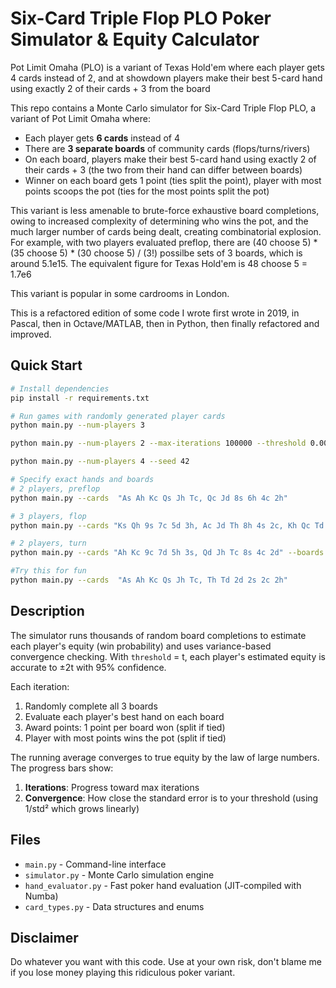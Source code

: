 # Six-Card Triple Flop PLO Poker Simulator & Equity Calculator

Pot Limit Omaha (PLO) is a variant of Texas Hold'em where each player gets 4 cards instead of 2, and at showdown players make their best 5-card hand using exactly 2 of their cards + 3 from the board

This repo contains a Monte Carlo simulator for Six-Card Triple Flop PLO, a variant of Pot Limit Omaha where:
- Each player gets **6 cards** instead of 4
- There are **3 separate boards** of community cards (flops/turns/rivers)
- On each board, players make their best 5-card hand using exactly 2 of their cards + 3 (the two from their hand can differ between boards)
- Winner on each board gets 1 point (ties split the point), player with most points scoops the pot (ties for the most points split the pot)

This variant is less amenable to brute-force exhaustive board completions, owing to increased complexity of determining who wins the pot, and the much larger number of cards being dealt, creating combinatorial explosion.
For example, with two players evaluated preflop, there are (40 choose 5) * (35 choose 5) * (30 choose 5) / (3!) possilbe sets of 3 boards, which is around 5.1e15.
The equivalent figure for Texas Hold'em is 48 choose 5 = 1.7e6

This variant is popular in some cardrooms in London.

This is a refactored edition of some code I wrote first wrote in 2019, in Pascal, then in Octave/MATLAB, then in Python, then finally refactored and improved.

## Quick Start

```bash
# Install dependencies
pip install -r requirements.txt

# Run games with randomly generated player cards
python main.py --num-players 3

python main.py --num-players 2 --max-iterations 100000 --threshold 0.005

python main.py --num-players 4 --seed 42

# Specify exact hands and boards
# 2 players, preflop
python main.py --cards  "As Ah Kc Qs Jh Tc, Qc Jd 8s 6h 4c 2h"

# 3 players, flop
python main.py --cards "Ks Qh 9s 7c 5d 3h, Ac Jd Th 8h 4s 2c, Kh Qc Td 9h 6s 6d" --boards "Ah 7s 2d, 9c 5h Kd, Js Tc 4h" --threshold 0.001

# 2 players, turn
python main.py --cards "Ah Kc 9c 7d 5h 3s, Qd Jh Tc 8s 4c 2d" --boards "Kd Qs 7h 3c, Ad Td 9s 8c, 5c 4d 2s 6c" --max-iterations 1000000 --threshold 0.0005

#Try this for fun
python main.py --cards  "As Ah Kc Qs Jh Tc, Th Td 2d 2s 2c 2h"
```

## Description

The simulator runs thousands of random board completions to estimate each player's equity (win probability) and uses variance-based convergence checking. With `threshold` = t, each player's estimated equity is accurate to ±2t with 95% confidence.

Each iteration:
1. Randomly complete all 3 boards
2. Evaluate each player's best hand on each board
3. Award points: 1 point per board won (split if tied)
4. Player with most points wins the pot (split if tied)

The running average converges to true equity by the law of large numbers.
The progress bars show:
1. **Iterations**: Progress toward max iterations
2. **Convergence**: How close the standard error is to your threshold (using 1/std² which grows linearly)

## Files

- `main.py` - Command-line interface
- `simulator.py` - Monte Carlo simulation engine
- `hand_evaluator.py` - Fast poker hand evaluation (JIT-compiled with Numba)
- `card_types.py` - Data structures and enums

## Disclaimer

Do whatever you want with this code. Use at your own risk, don't blame me if you lose money playing this ridiculous poker variant.
